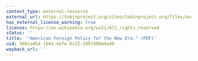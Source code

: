 ```yaml
---
content_type: external-resource
external_url: https://tobinproject.org/sites/tobinproject.org/files/assets/Make_America_Safe_American_Foreign_Policy_For_New_Era.pdf
has_external_license_warning: true
license: https://en.wikipedia.org/wiki/All_rights_reserved
status: ''
title: '"American Foreign Policy for the New Era." (PDF)'
uid: 566ca4b4-1641-4efe-8c22-1997d80ada49
wayback_url: ''
---
```

